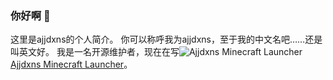 ### 你好啊 👋
这里是ajjdxns的个人简介。
你可以称呼我为ajjdxns，至于我的中文名吧……还是叫英文好。
我是一名开源维护者，现在在写![](https://avatars.githubusercontent.com/u/166375488?v=1&size=15 "Ajjdxns Minecraft Launcher")[Ajjdxns Minecraft Launcher](https://github.com/ajjdxns-studio/Ajjdxns-Minecraft-Launcher)。
